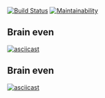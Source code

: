 [![Build Status](https://travis-ci.com/bvlad05/frontend-project-lvl1.svg?branch=master)](https://travis-ci.com/bvlad05/frontend-project-lvl1)
[![Maintainability](https://api.codeclimate.com/v1/badges/097a12a087acf2f9a8e3/maintainability)](https://codeclimate.com/github/bvlad05/frontend-project-lvl1/maintainability)

## Brain even
[![asciicast](https://asciinema.org/a/MpaPb1iiUVJl7xLDJI3MoOfck.svg)](https://asciinema.org/a/MpaPb1iiUVJl7xLDJI3MoOfck)

## Brain even
[![asciicast](https://asciinema.org/a/pKsb4PnLyRN1nuTuF9qze6s8j.svg)](https://asciinema.org/a/pKsb4PnLyRN1nuTuF9qze6s8j)